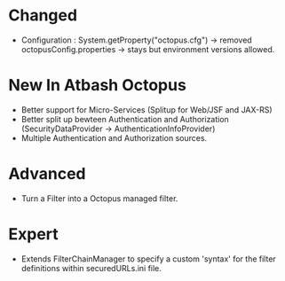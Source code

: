 
Changed 
==

* Configuration : System.getProperty("octopus.cfg") -> removed
octopusConfig.properties -> stays but environment versions allowed.


New In Atbash Octopus
==

* Better support for Micro-Services (Splitup for Web/JSF and JAX-RS)
* Better split up bewteen Authentication and Authorization (SecurityDataProvider -> AuthenticationInfoProvider)
* Multiple Authentication and Authorization sources.


Advanced
==

* Turn a Filter into a Octopus managed filter.


Expert
==

* Extends FilterChainManager to specify a custom 'syntax' for the filter definitions within securedURLs.ini file. 